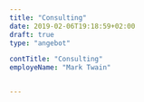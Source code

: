 ```yaml
---
title: "Consulting"
date: 2019-02-06T19:18:59+02:00
draft: true
type: "angebot"

contTitle: "Consulting"
employeName: "Mark Twain"


---
```



